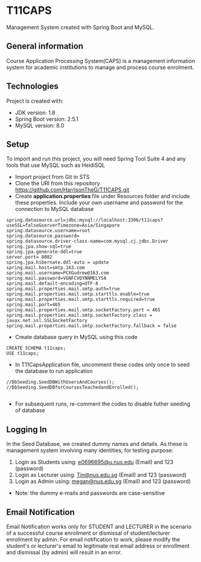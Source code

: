 # T11CAPS
Management System created with Spring Boot and MySQL.

## General information
Course Application Processing System(CAPS) is a management information system for academic institutions to manage and process course enrolment.
	
## Technologies
Project is created with:
* JDK version: 1.8
* Spring Boot version: 2.5.1
* MySQL version: 8.0

	
## Setup
To import and run this project, you will need Spring Tool Suite 4 and any tools that use MySQL such as HeidiSQL
* Import project from Git in STS
* Clone the URI from this repository https://github.com/HarrisonTheG/T11CAPS.git
* Create <b> application.properties </b> file under Resources folder and include these properties. Include your own username and password for the connection to MySQL database

```
spring.datasource.url=jdbc:mysql://localhost:3306/t11caps?useSSL=false&serverTimezone=Asia/Singapore
spring.datasource.username=root
spring.datasource.password=
spring.datasource.driver-class-name=com.mysql.cj.jdbc.Driver
spring.jpa.show-sql=true
spring.jpa.generate-ddl=true
server.port= 8082
spring.jpa.hibernate.ddl-auto = update
spring.mail.host=smtp.163.com
spring.mail.username=PCXGudrew@163.com
spring.mail.password=VGNFCVQYNNMELYSA
spring.mail.default-encoding=UTF-8
spring.mail.properties.mail.smtp.auth=true
spring.mail.properties.mail.smtp.starttls.enable=true
spring.mail.properties.mail.smtp.starttls.required=true
spring.mail.port=465
spring.mail.properties.mail.smtp.socketFactory.port = 465
spring.mail.properties.mail.smtp.socketFactory.class = javax.net.ssl.SSLSocketFactory
spring.mail.properties.mail.smtp.socketFactory.fallback = false   
```
* Create database query in MySQL using this code
```
CREATE SCHEMA t11caps;
USE t11caps;
```
* In T11CapsApplication file, uncomment these codes only once to seed the database to run application

```
//DbSeeding.SeedDBWithUsersAndCourses();
//DbSeeding.SeedDBforCoursesTeachedandEnrolled();
					
```
* For subsequent runs, re-comment the codes to disable futher seeding of database

## Logging In
In the Seed Database, we created dummy names and details. As these is management system involving many identities, for testing purpose:
1. Login as Students using: e0696695@u.nus.edu (Email) and 123 (password)
2. Login as Lecturer using: Tin@nus.edu.sg (Email) and 123 (password)
3. Login as Admin using: megan@nus.edu.sg (Email) and 123 (password)
* Note: the dummy e-mails and passwords are case-sensitive

## Email Notification
Email Notification works only for STUDENT and LECTURER in the scenario of a successful course enrollment or dismissal of student/lecturer enrollment by admin.
For email notification to work, please modify the student's or lecturer's email to legitimate real email address or enrollment and dismissal (by admin) will result in an error.
